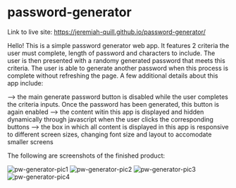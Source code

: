 # password-generator

Link to live site: https://jeremiah-quill.github.io/password-generator/

Hello! This is a simple password generator web app.  It features 2 criteria the user must complete, length of password and characters to include.  The user is then presented with a randomy generated password that meets this criteria.  The user is able to generate another password when this process is complete without refreshing the page.  A few additional details about this app include:


--> the main generate password button is disabled while the user completes the criteria inputs.  Once the password has been generated, this button is again enabled
--> the content witin this app is displayed and hidden dynamically through javascript when the user clicks the corresponding buttons
--> the box in which all content is displayed in this app is responsive to different screen sizes, changing font size and layout to accomodate smaller screens

The following are screenshots of the finished product:

![pw-generator-pic1](https://user-images.githubusercontent.com/53875206/134366999-9736c4da-a06d-4640-8e1d-a98c7b3de97f.png)
![pw-generator-pic2](https://user-images.githubusercontent.com/53875206/134367012-2dc0beec-447a-40d7-8b59-2ce3c04384b5.png)
![pw-generator-pic3](https://user-images.githubusercontent.com/53875206/134367022-f5abdfc1-da99-46cf-9286-bf8cb4a40ed1.png)
![pw-generator-pic4](https://user-images.githubusercontent.com/53875206/134367028-1b823771-c184-45ca-9f06-ad8331a5a918.png)
